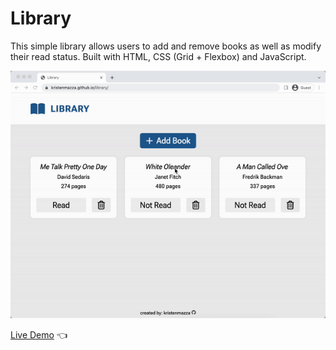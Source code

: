 # Library

This simple library allows users to add and remove books as well as modify their read status. Built with HTML, CSS (Grid + Flexbox) and JavaScript.

![Library Demo](./library-proj-demo.gif)

[Live Demo](https://kristenmazza.github.io/library/) :point_left:
